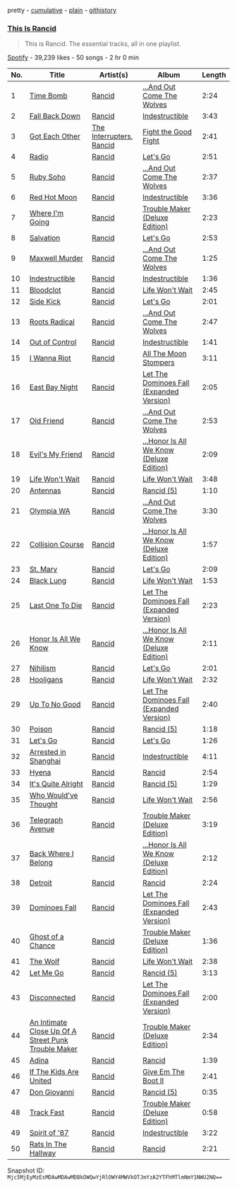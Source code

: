 pretty - [cumulative](/playlists/cumulative/37i9dQZF1DZ06evO3RKLw4.md) - [plain](/playlists/plain/37i9dQZF1DZ06evO3RKLw4) - [githistory](https://github.githistory.xyz/mackorone/spotify-playlist-archive/blob/main/playlists/plain/37i9dQZF1DZ06evO3RKLw4)

### [This Is Rancid](https://open.spotify.com/playlist/37i9dQZF1DZ06evO3RKLw4)

> This is Rancid\. The essential tracks, all in one playlist.

[Spotify](https://open.spotify.com/user/spotify) - 39,239 likes - 50 songs - 2 hr 0 min

| No. | Title | Artist(s) | Album | Length |
|---|---|---|---|---|
| 1 | [Time Bomb](https://open.spotify.com/track/41kg2RvdwBuIv0OPpvBS4v) | [Rancid](https://open.spotify.com/artist/6xTk3EK5T9UzudENVvu9YB) | [...And Out Come The Wolves](https://open.spotify.com/album/1HisV3ZKLs9It3KlGcPki5) | 2:24 |
| 2 | [Fall Back Down](https://open.spotify.com/track/3pdHJCTk85ls2SGGXIJ7XH) | [Rancid](https://open.spotify.com/artist/6xTk3EK5T9UzudENVvu9YB) | [Indestructible](https://open.spotify.com/album/7eP4TXdwO68vnivfDxs6fg) | 3:43 |
| 3 | [Got Each Other](https://open.spotify.com/track/0FyYR4Nnkbkk5BvECQRyXY) | [The Interrupters](https://open.spotify.com/artist/25Maank76ry2Tmbi2Ql1SF), [Rancid](https://open.spotify.com/artist/6xTk3EK5T9UzudENVvu9YB) | [Fight the Good Fight](https://open.spotify.com/album/6AoWkAFBSNlX63z1fJVNIL) | 2:41 |
| 4 | [Radio](https://open.spotify.com/track/6tlRgNME7ULlY5OcvRdgYn) | [Rancid](https://open.spotify.com/artist/6xTk3EK5T9UzudENVvu9YB) | [Let's Go](https://open.spotify.com/album/44FRRbDmIqioUuIKjua6MT) | 2:51 |
| 5 | [Ruby Soho](https://open.spotify.com/track/1pNlZQeoPnlxqf1Mjgm0H2) | [Rancid](https://open.spotify.com/artist/6xTk3EK5T9UzudENVvu9YB) | [...And Out Come The Wolves](https://open.spotify.com/album/1HisV3ZKLs9It3KlGcPki5) | 2:37 |
| 6 | [Red Hot Moon](https://open.spotify.com/track/3a0PmAzfzQfCZFGWkqQ2vi) | [Rancid](https://open.spotify.com/artist/6xTk3EK5T9UzudENVvu9YB) | [Indestructible](https://open.spotify.com/album/7eP4TXdwO68vnivfDxs6fg) | 3:36 |
| 7 | [Where I'm Going](https://open.spotify.com/track/3MXxV2BQjMEhZmTtLkIOPz) | [Rancid](https://open.spotify.com/artist/6xTk3EK5T9UzudENVvu9YB) | [Trouble Maker \(Deluxe Edition\)](https://open.spotify.com/album/0IJ8KmhJausnsCjUvgM5vY) | 2:23 |
| 8 | [Salvation](https://open.spotify.com/track/6b769E9sQf0kZTILVjSDaH) | [Rancid](https://open.spotify.com/artist/6xTk3EK5T9UzudENVvu9YB) | [Let's Go](https://open.spotify.com/album/44FRRbDmIqioUuIKjua6MT) | 2:53 |
| 9 | [Maxwell Murder](https://open.spotify.com/track/0vNGbGK1pl5SrV6SHUh06H) | [Rancid](https://open.spotify.com/artist/6xTk3EK5T9UzudENVvu9YB) | [...And Out Come The Wolves](https://open.spotify.com/album/1HisV3ZKLs9It3KlGcPki5) | 1:25 |
| 10 | [Indestructible](https://open.spotify.com/track/6akNPd4acqhnBn86tEsfAb) | [Rancid](https://open.spotify.com/artist/6xTk3EK5T9UzudENVvu9YB) | [Indestructible](https://open.spotify.com/album/7eP4TXdwO68vnivfDxs6fg) | 1:36 |
| 11 | [Bloodclot](https://open.spotify.com/track/2RetS9VF5XDmuljJINowwu) | [Rancid](https://open.spotify.com/artist/6xTk3EK5T9UzudENVvu9YB) | [Life Won't Wait](https://open.spotify.com/album/410JU10vru3pFk7f7vA94E) | 2:45 |
| 12 | [Side Kick](https://open.spotify.com/track/3tNYGRRCSU9wot9lXdX8Rh) | [Rancid](https://open.spotify.com/artist/6xTk3EK5T9UzudENVvu9YB) | [Let's Go](https://open.spotify.com/album/44FRRbDmIqioUuIKjua6MT) | 2:01 |
| 13 | [Roots Radical](https://open.spotify.com/track/0LWkdUtorgGHr1bwT2C6tY) | [Rancid](https://open.spotify.com/artist/6xTk3EK5T9UzudENVvu9YB) | [...And Out Come The Wolves](https://open.spotify.com/album/1HisV3ZKLs9It3KlGcPki5) | 2:47 |
| 14 | [Out of Control](https://open.spotify.com/track/5qwuP7ijQePKsUl8zSJUBD) | [Rancid](https://open.spotify.com/artist/6xTk3EK5T9UzudENVvu9YB) | [Indestructible](https://open.spotify.com/album/7eP4TXdwO68vnivfDxs6fg) | 1:41 |
| 15 | [I Wanna Riot](https://open.spotify.com/track/3prgCqodybVT758HNY2SXW) | [Rancid](https://open.spotify.com/artist/6xTk3EK5T9UzudENVvu9YB) | [All The Moon Stompers](https://open.spotify.com/album/5G6FHjebFlPzZ3i5iOeeot) | 3:11 |
| 16 | [East Bay Night](https://open.spotify.com/track/6WVak6Y3Fyts2tYsNMujru) | [Rancid](https://open.spotify.com/artist/6xTk3EK5T9UzudENVvu9YB) | [Let The Dominoes Fall \(Expanded Version\)](https://open.spotify.com/album/3YKr1OXFNxd2hWu106Ty93) | 2:05 |
| 17 | [Old Friend](https://open.spotify.com/track/12hrTdStYqC2lM5SAIQOcq) | [Rancid](https://open.spotify.com/artist/6xTk3EK5T9UzudENVvu9YB) | [...And Out Come The Wolves](https://open.spotify.com/album/1HisV3ZKLs9It3KlGcPki5) | 2:53 |
| 18 | [Evil's My Friend](https://open.spotify.com/track/2itW6yNVqzqtFM3G3qbhpx) | [Rancid](https://open.spotify.com/artist/6xTk3EK5T9UzudENVvu9YB) | [...Honor Is All We Know \(Deluxe Edition\)](https://open.spotify.com/album/5mLjbMgKEL9ybpmKSQDoP4) | 2:09 |
| 19 | [Life Won't Wait](https://open.spotify.com/track/3vXBoGZnanFF0NSQ5Of8UT) | [Rancid](https://open.spotify.com/artist/6xTk3EK5T9UzudENVvu9YB) | [Life Won't Wait](https://open.spotify.com/album/410JU10vru3pFk7f7vA94E) | 3:48 |
| 20 | [Antennas](https://open.spotify.com/track/6vYgCVhPyr6cSzyROqf8fd) | [Rancid](https://open.spotify.com/artist/6xTk3EK5T9UzudENVvu9YB) | [Rancid \(5\)](https://open.spotify.com/album/0mAo7j2DjyboBbRC7mG2uw) | 1:10 |
| 21 | [Olympia WA](https://open.spotify.com/track/0TE5Q3XEPkEfmyNtr47wWa) | [Rancid](https://open.spotify.com/artist/6xTk3EK5T9UzudENVvu9YB) | [...And Out Come The Wolves](https://open.spotify.com/album/1HisV3ZKLs9It3KlGcPki5) | 3:30 |
| 22 | [Collision Course](https://open.spotify.com/track/7CFhxrWbAoqP5tsVDxYMFf) | [Rancid](https://open.spotify.com/artist/6xTk3EK5T9UzudENVvu9YB) | [...Honor Is All We Know \(Deluxe Edition\)](https://open.spotify.com/album/5mLjbMgKEL9ybpmKSQDoP4) | 1:57 |
| 23 | [St\. Mary](https://open.spotify.com/track/56HYaw6svMu5B5hJoqpiwc) | [Rancid](https://open.spotify.com/artist/6xTk3EK5T9UzudENVvu9YB) | [Let's Go](https://open.spotify.com/album/44FRRbDmIqioUuIKjua6MT) | 2:09 |
| 24 | [Black Lung](https://open.spotify.com/track/5rS94wXNKkQbe2yqXNUoWP) | [Rancid](https://open.spotify.com/artist/6xTk3EK5T9UzudENVvu9YB) | [Life Won't Wait](https://open.spotify.com/album/410JU10vru3pFk7f7vA94E) | 1:53 |
| 25 | [Last One To Die](https://open.spotify.com/track/7Aulng5j4bWyRJ0emPhNGE) | [Rancid](https://open.spotify.com/artist/6xTk3EK5T9UzudENVvu9YB) | [Let The Dominoes Fall \(Expanded Version\)](https://open.spotify.com/album/3YKr1OXFNxd2hWu106Ty93) | 2:23 |
| 26 | [Honor Is All We Know](https://open.spotify.com/track/5by6Zu7h7VZOAzLBEP7rv2) | [Rancid](https://open.spotify.com/artist/6xTk3EK5T9UzudENVvu9YB) | [...Honor Is All We Know \(Deluxe Edition\)](https://open.spotify.com/album/5mLjbMgKEL9ybpmKSQDoP4) | 2:11 |
| 27 | [Nihilism](https://open.spotify.com/track/5g1jCZ5cQuPw6YvEkd7Yni) | [Rancid](https://open.spotify.com/artist/6xTk3EK5T9UzudENVvu9YB) | [Let's Go](https://open.spotify.com/album/44FRRbDmIqioUuIKjua6MT) | 2:01 |
| 28 | [Hooligans](https://open.spotify.com/track/5uNrA98u8ZSoAaHaDSSmU4) | [Rancid](https://open.spotify.com/artist/6xTk3EK5T9UzudENVvu9YB) | [Life Won't Wait](https://open.spotify.com/album/410JU10vru3pFk7f7vA94E) | 2:32 |
| 29 | [Up To No Good](https://open.spotify.com/track/1Ple8GjeW9SQDao6azBsHi) | [Rancid](https://open.spotify.com/artist/6xTk3EK5T9UzudENVvu9YB) | [Let The Dominoes Fall \(Expanded Version\)](https://open.spotify.com/album/3YKr1OXFNxd2hWu106Ty93) | 2:40 |
| 30 | [Poison](https://open.spotify.com/track/5Yljkq4TrBgDpwPRZcMgh4) | [Rancid](https://open.spotify.com/artist/6xTk3EK5T9UzudENVvu9YB) | [Rancid \(5\)](https://open.spotify.com/album/0mAo7j2DjyboBbRC7mG2uw) | 1:18 |
| 31 | [Let's Go](https://open.spotify.com/track/30zaM8Jc0whvFCW0iPgxZS) | [Rancid](https://open.spotify.com/artist/6xTk3EK5T9UzudENVvu9YB) | [Let's Go](https://open.spotify.com/album/44FRRbDmIqioUuIKjua6MT) | 1:26 |
| 32 | [Arrested in Shanghai](https://open.spotify.com/track/3eMpWrJhO6XsiOanQTDpax) | [Rancid](https://open.spotify.com/artist/6xTk3EK5T9UzudENVvu9YB) | [Indestructible](https://open.spotify.com/album/7eP4TXdwO68vnivfDxs6fg) | 4:11 |
| 33 | [Hyena](https://open.spotify.com/track/20GxyDLGDLr4zgb5587Oue) | [Rancid](https://open.spotify.com/artist/6xTk3EK5T9UzudENVvu9YB) | [Rancid](https://open.spotify.com/album/0ELny42cJ5M3cjHAVeLVdr) | 2:54 |
| 34 | [It's Quite Alright](https://open.spotify.com/track/0Mb9b1dko7GyYb2s6T7Ce1) | [Rancid](https://open.spotify.com/artist/6xTk3EK5T9UzudENVvu9YB) | [Rancid \(5\)](https://open.spotify.com/album/0mAo7j2DjyboBbRC7mG2uw) | 1:29 |
| 35 | [Who Would've Thought](https://open.spotify.com/track/6aaX19hvIIU0LWtYZpfLuj) | [Rancid](https://open.spotify.com/artist/6xTk3EK5T9UzudENVvu9YB) | [Life Won't Wait](https://open.spotify.com/album/410JU10vru3pFk7f7vA94E) | 2:56 |
| 36 | [Telegraph Avenue](https://open.spotify.com/track/3TtDUP3ijbAmWLmDAyrBe1) | [Rancid](https://open.spotify.com/artist/6xTk3EK5T9UzudENVvu9YB) | [Trouble Maker \(Deluxe Edition\)](https://open.spotify.com/album/0IJ8KmhJausnsCjUvgM5vY) | 3:19 |
| 37 | [Back Where I Belong](https://open.spotify.com/track/6dWFLuPwTUWTkF42fXlBIt) | [Rancid](https://open.spotify.com/artist/6xTk3EK5T9UzudENVvu9YB) | [...Honor Is All We Know \(Deluxe Edition\)](https://open.spotify.com/album/5mLjbMgKEL9ybpmKSQDoP4) | 2:12 |
| 38 | [Detroit](https://open.spotify.com/track/06yrcI03mmIh5bNtGMn2k5) | [Rancid](https://open.spotify.com/artist/6xTk3EK5T9UzudENVvu9YB) | [Rancid](https://open.spotify.com/album/0ELny42cJ5M3cjHAVeLVdr) | 2:24 |
| 39 | [Dominoes Fall](https://open.spotify.com/track/6MVkVxTYySDiaL2jAQsZqa) | [Rancid](https://open.spotify.com/artist/6xTk3EK5T9UzudENVvu9YB) | [Let The Dominoes Fall \(Expanded Version\)](https://open.spotify.com/album/3YKr1OXFNxd2hWu106Ty93) | 2:43 |
| 40 | [Ghost of a Chance](https://open.spotify.com/track/37aAKOsaDmLmJBGqnO1tfr) | [Rancid](https://open.spotify.com/artist/6xTk3EK5T9UzudENVvu9YB) | [Trouble Maker \(Deluxe Edition\)](https://open.spotify.com/album/0IJ8KmhJausnsCjUvgM5vY) | 1:36 |
| 41 | [The Wolf](https://open.spotify.com/track/0rwQS0EU9Gg5EuA5d9Q5mm) | [Rancid](https://open.spotify.com/artist/6xTk3EK5T9UzudENVvu9YB) | [Life Won't Wait](https://open.spotify.com/album/410JU10vru3pFk7f7vA94E) | 2:38 |
| 42 | [Let Me Go](https://open.spotify.com/track/1aABR4wfyq8pESFDGUssSO) | [Rancid](https://open.spotify.com/artist/6xTk3EK5T9UzudENVvu9YB) | [Rancid \(5\)](https://open.spotify.com/album/0mAo7j2DjyboBbRC7mG2uw) | 3:13 |
| 43 | [Disconnected](https://open.spotify.com/track/6m4HKtDDwzVHdZAW6GMNdH) | [Rancid](https://open.spotify.com/artist/6xTk3EK5T9UzudENVvu9YB) | [Let The Dominoes Fall \(Expanded Version\)](https://open.spotify.com/album/3YKr1OXFNxd2hWu106Ty93) | 2:00 |
| 44 | [An Intimate Close Up Of A Street Punk Trouble Maker](https://open.spotify.com/track/7IejBxjTUvI6A1Kprlxqfz) | [Rancid](https://open.spotify.com/artist/6xTk3EK5T9UzudENVvu9YB) | [Trouble Maker \(Deluxe Edition\)](https://open.spotify.com/album/0IJ8KmhJausnsCjUvgM5vY) | 2:34 |
| 45 | [Adina](https://open.spotify.com/track/4PIRphLLoKGsjSNCBGr5Ha) | [Rancid](https://open.spotify.com/artist/6xTk3EK5T9UzudENVvu9YB) | [Rancid](https://open.spotify.com/album/0ELny42cJ5M3cjHAVeLVdr) | 1:39 |
| 46 | [If The Kids Are United](https://open.spotify.com/track/5aL313wM2AQsQvdDNXrMXR) | [Rancid](https://open.spotify.com/artist/6xTk3EK5T9UzudENVvu9YB) | [Give Em The Boot II](https://open.spotify.com/album/2N7UbvqcQZDXWZrfHDeoYa) | 2:41 |
| 47 | [Don Giovanni](https://open.spotify.com/track/5B00fJjWmpmDwTN68ppL8e) | [Rancid](https://open.spotify.com/artist/6xTk3EK5T9UzudENVvu9YB) | [Rancid \(5\)](https://open.spotify.com/album/0mAo7j2DjyboBbRC7mG2uw) | 0:35 |
| 48 | [Track Fast](https://open.spotify.com/track/7yFYeo1l8wU6LEolRPS6wg) | [Rancid](https://open.spotify.com/artist/6xTk3EK5T9UzudENVvu9YB) | [Trouble Maker \(Deluxe Edition\)](https://open.spotify.com/album/0IJ8KmhJausnsCjUvgM5vY) | 0:58 |
| 49 | [Spirit of '87](https://open.spotify.com/track/11LLAA8ur0h06BjAJmG4zl) | [Rancid](https://open.spotify.com/artist/6xTk3EK5T9UzudENVvu9YB) | [Indestructible](https://open.spotify.com/album/7eP4TXdwO68vnivfDxs6fg) | 3:22 |
| 50 | [Rats In The Hallway](https://open.spotify.com/track/4xjmfrqmUWgLSoaRA78qs3) | [Rancid](https://open.spotify.com/artist/6xTk3EK5T9UzudENVvu9YB) | [Rancid](https://open.spotify.com/album/0ELny42cJ5M3cjHAVeLVdr) | 2:21 |

Snapshot ID: `Mjc5MjEyMzEsMDAwMDAwMDBkOWQwYjRlOWY4MWVkOTJmYzA2YTFhMTlmNmY1NWU2NQ==`
